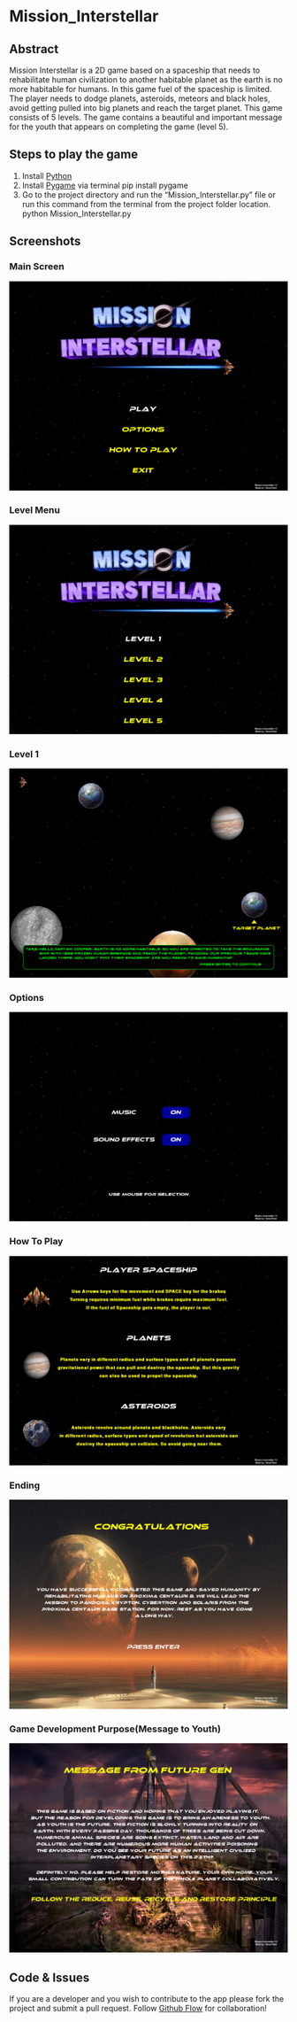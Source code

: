 # Mission_Interstellar

## Abstract
Mission Interstellar is a 2D game based on a spaceship that needs to rehabilitate human
civilization to another habitable planet as the earth is no more habitable for humans. In this
game fuel of the spaceship is limited. The player needs to dodge planets, asteroids,
meteors and black holes, avoid getting pulled into big planets and reach the target planet.
This game consists of 5 levels. The game contains a beautiful and important message for
the youth that appears on completing the game (level 5).

## Steps to play the game
1. Install [Python](https://www.python.org/downloads/)
2. Install [Pygame](https://www.pygame.org/) via terminal
pip install pygame
3. Go to the project directory and run the “Mission_Interstellar.py” file or run this
command from the terminal from the project folder location.
python Mission_Interstellar.py

## Screenshots

### Main Screen
![](https://github.com/PatelVatsalB21/Mission_Interstellar/blob/main/Screenshots/mainscreen.png)

### Level Menu
![](https://github.com/PatelVatsalB21/Mission_Interstellar/blob/main/Screenshots/lvl_menu.png)

### Level 1
![](https://github.com/PatelVatsalB21/Mission_Interstellar/blob/main/Screenshots/lvl1.png)

### Options
![](https://github.com/PatelVatsalB21/Mission_Interstellar/blob/main/Screenshots/options.png)

### How To Play
![](https://github.com/PatelVatsalB21/Mission_Interstellar/blob/main/Screenshots/how_to_play.png)

### Ending
![](https://github.com/PatelVatsalB21/Mission_Interstellar/blob/main/Screenshots/ending.png)

### Game Development Purpose(Message to Youth)
![](https://github.com/PatelVatsalB21/Mission_Interstellar/blob/main/Screenshots/message.png)


## Code & Issues
If you are a developer and you wish to contribute to the app please fork the project and submit a pull request. Follow [Github Flow](https://help.github.com/articles/github-flow/) for collaboration!
